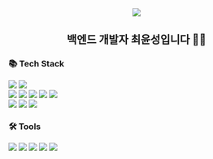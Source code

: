 <div align="center">
 <img src="https://capsule-render.vercel.app/api?type=waving&color=auto&height=220&section=header&text=yun's&nbsp;GitHub&fontSize=70&animation=fadeIn" />
</div>
 
<div align="center">
 	<h2>백엔드 개발자 최윤성입니다 👨‍💻</h2>
</div>

<h3>📚 Tech Stack</h3>
<div>
    <img src="https://img.shields.io/badge/Java-DD0700?style=flat&logo=&logoColor=white" /> 
    <img src="https://img.shields.io/badge/Spring Boot-6DB33F?style=flat&logo=Spring Boot&logoColor=white"/>        
</div>
<div>
    <img src="https://img.shields.io/badge/HTML5-E34F26?style=flat&logo=HTML5&logoColor=white" />
    <img src="https://img.shields.io/badge/CSS3-1572B6?style=flat&logo=CSS3&logoColor=white" />
    <img src="https://img.shields.io/badge/JavaScript-F7DF1E?style=flat&logo=JavaScript&logoColor=white"/>
    <img src="https://img.shields.io/badge/jQuery-0769AD?style=flat&logo=jQuery&logoColor=white"/>
    <img src="https://img.shields.io/badge/React-61DAFB?style=flat&logo=React&logoColor=white"/>
</div>
<div>
    <img src="https://img.shields.io/badge/Oracle-F80000?style=flat&logo=Oracle&logoColor=white"/>
    <img src="https://img.shields.io/badge/Apache Tomcat-F8DC75?style=flat&logo=Apache Tomcat&logoColor=white"/>
    <img src="https://img.shields.io/badge/NGINX-009639?style=flat&logo=NGINX&logoColor=white"/>
</div>

<h3>🛠 Tools</h3>
<div>
    <img src="https://img.shields.io/badge/Eclipse IDE-2C2255?style=flat&logo=Eclipse IDE&logoColor=white"/>
	   <img src="https://img.shields.io/badge/IntelliJ IDEA-000000?style=flat&logo=IntelliJ IDEA&logoColor=white"/>
	   <img src="https://img.shields.io/badge/Visual Studio-5C2D91?style=flat&logo=Visual Studio&logoColor=white"/>
	   <img src="https://img.shields.io/badge/GitHub-181717?style=flat&logo=GitHub&logoColor=white"/>
    <img src="https://img.shields.io/badge/Figma-F24E1E?style=flat&logo=Figma&logoColor=white"/>
	</div>
